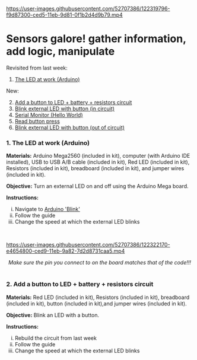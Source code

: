 https://user-images.githubusercontent.com/52707386/122319796-f9d87300-ced5-11eb-9d81-0f1b2d4d9b79.mp4

# Sensors galore! gather information, add logic, manipulate

Revisited from last week:

1. [The LED at work (Arduino)]()

New:

2. [Add a button to LED + battery + resistors circuit]()
3. [Blink external LED with button (in circuit)]()
4. [Serial Monitor (Hello World)]()
5. [Read button press]()
6. [Blink external LED with button (out of circuit)]()


### 1. The LED at work (Arduino)
**Materials:** Arduino Mega2560 (included in kit), computer (with Arduino IDE installed), USB to USB A/B cable (included in kit), Red LED (included in kit), Resistors (included in kit), breadboard (included in kit), and jumper wires (included in kit).

**Objective:** Turn an external LED on and off using the Arduino Mega board.

**Instructions:**

<ol type="i">
  <li>Navigate to <a href="https://www.arduino.cc/en/Tutorial/BuiltInExamples/Blink">Arduino 'Blink'</a></li>
  <li>Follow the guide</li>
  <li>Change the speed at which the external LED blinks</li>
</ol>
<br>

https://user-images.githubusercontent.com/52707386/122322170-e4654800-ced9-11eb-9a82-7d2d8731caa5.mp4

<div align="center"><i>Make sure the pin you connect to on the board matches that of the code!!!</i></div>

<br>

### 2. Add a button to LED + battery + resistors circuit
**Materials:** Red LED (included in kit), Resistors (included in kit), breadboard (included in kit), button (included in kit),and jumper wires (included in kit).

**Objective:** Blink an LED with a button.

**Instructions:**

<ol type="i">
  <li>Rebuild the circuit from last week</a></li>
  <li>Follow the guide</li>
  <li>Change the speed at which the external LED blinks</li>
</ol>
<br>
